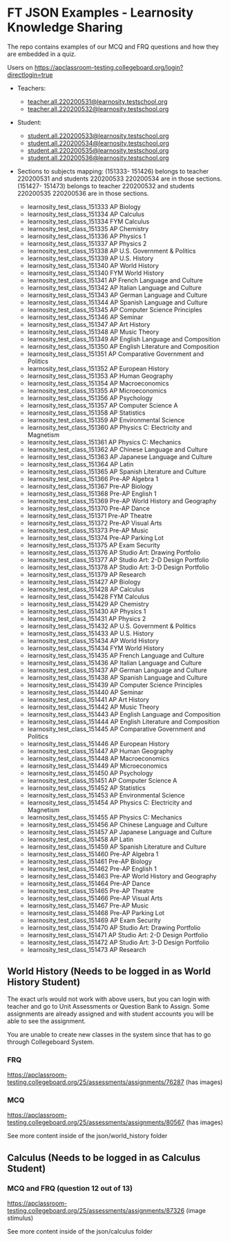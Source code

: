 # FT JSON Examples - Learnosity Knowledge Sharing

The repo contains examples of our MCQ and FRQ questions and how they are embedded in a quiz.

Users on https://apclassroom-testing.collegeboard.org/login?directlogin=true
- Teachers: 
  - teacher.all.220200531@learnosity.testschool.org
  - teacher.all.220200532@learnosity.testschool.org
- Student: 
  - student.all.220200533@learnosity.testschool.org
  - student.all.220200534@learnosity.testschool.org
  - student.all.220200535@learnosity.testschool.org
  - student.all.220200536@learnosity.testschool.org
  
- Sections to subjects mapping:
(151333- 151426) belongs to teacher 220200531 and students 220200533 220200534 are in those sections.
(151427- 151473) belongs to teacher 220200532 and students 220200535 220200536 are in those sections.
  - learnosity_test_class_151333	AP Biology
  - learnosity_test_class_151334	AP Calculus
  - learnosity_test_class_151334	FYM Calculus
  - learnosity_test_class_151335	AP Chemistry
  - learnosity_test_class_151336	AP Physics 1
  - learnosity_test_class_151337	AP Physics 2
  - learnosity_test_class_151338	AP U.S. Government & Politics
  - learnosity_test_class_151339	AP U.S. History
  - learnosity_test_class_151340	AP World History
  - learnosity_test_class_151340	FYM World History
  - learnosity_test_class_151341	AP French Language and Culture
  - learnosity_test_class_151342	AP Italian Language and Culture
  - learnosity_test_class_151343	AP German Language and Culture
  - learnosity_test_class_151344	AP Spanish Language and Culture
  - learnosity_test_class_151345	AP Computer Science Principles
  - learnosity_test_class_151346	AP Seminar
  - learnosity_test_class_151347	AP Art History
  - learnosity_test_class_151348	AP Music Theory
  - learnosity_test_class_151349	AP English Language and Composition
  - learnosity_test_class_151350	AP English Literature and Composition
  - learnosity_test_class_151351	AP Comparative Government and Politics
  - learnosity_test_class_151352	AP European History
  - learnosity_test_class_151353	AP Human Geography
  - learnosity_test_class_151354	AP Macroeconomics
  - learnosity_test_class_151355	AP Microeconomics
  - learnosity_test_class_151356	AP Psychology
  - learnosity_test_class_151357	AP Computer Science A
  - learnosity_test_class_151358	AP Statistics
  - learnosity_test_class_151359	AP Environmental Science
  - learnosity_test_class_151360	AP Physics C: Electricity and Magnetism
  - learnosity_test_class_151361	AP Physics C: Mechanics
  - learnosity_test_class_151362	AP Chinese Language and Culture
  - learnosity_test_class_151363	AP Japanese Language and Culture
  - learnosity_test_class_151364	AP Latin
  - learnosity_test_class_151365	AP Spanish Literature and Culture
  - learnosity_test_class_151366	Pre-AP Algebra 1
  - learnosity_test_class_151367	Pre-AP Biology
  - learnosity_test_class_151368	Pre-AP English 1
  - learnosity_test_class_151369	Pre-AP World History and Geography
  - learnosity_test_class_151370	Pre-AP Dance
  - learnosity_test_class_151371	Pre-AP Theatre
  - learnosity_test_class_151372	Pre-AP Visual Arts
  - learnosity_test_class_151373	Pre-AP Music
  - learnosity_test_class_151374	Pre-AP Parking Lot
  - learnosity_test_class_151375	AP Exam Security
  - learnosity_test_class_151376	AP Studio Art: Drawing Portfolio
  - learnosity_test_class_151377	AP Studio Art: 2-D Design Portfolio
  - learnosity_test_class_151378	AP Studio Art: 3-D Design Portfolio
  - learnosity_test_class_151379	AP Research
  - learnosity_test_class_151427	AP Biology
  - learnosity_test_class_151428	AP Calculus
  - learnosity_test_class_151428	FYM Calculus
  - learnosity_test_class_151429	AP Chemistry
  - learnosity_test_class_151430	AP Physics 1
  - learnosity_test_class_151431	AP Physics 2
  - learnosity_test_class_151432	AP U.S. Government & Politics
  - learnosity_test_class_151433	AP U.S. History
  - learnosity_test_class_151434	AP World History
  - learnosity_test_class_151434	FYM World History
  - learnosity_test_class_151435	AP French Language and Culture
  - learnosity_test_class_151436	AP Italian Language and Culture
  - learnosity_test_class_151437	AP German Language and Culture
  - learnosity_test_class_151438	AP Spanish Language and Culture
  - learnosity_test_class_151439	AP Computer Science Principles
  - learnosity_test_class_151440	AP Seminar
  - learnosity_test_class_151441	AP Art History
  - learnosity_test_class_151442	AP Music Theory
  - learnosity_test_class_151443	AP English Language and Composition
  - learnosity_test_class_151444	AP English Literature and Composition
  - learnosity_test_class_151445	AP Comparative Government and Politics
  - learnosity_test_class_151446	AP European History
  - learnosity_test_class_151447	AP Human Geography
  - learnosity_test_class_151448	AP Macroeconomics
  - learnosity_test_class_151449	AP Microeconomics
  - learnosity_test_class_151450	AP Psychology
  - learnosity_test_class_151451	AP Computer Science A
  - learnosity_test_class_151452	AP Statistics
  - learnosity_test_class_151453	AP Environmental Science
  - learnosity_test_class_151454	AP Physics C: Electricity and Magnetism
  - learnosity_test_class_151455	AP Physics C: Mechanics
  - learnosity_test_class_151456	AP Chinese Language and Culture
  - learnosity_test_class_151457	AP Japanese Language and Culture
  - learnosity_test_class_151458	AP Latin
  - learnosity_test_class_151459	AP Spanish Literature and Culture
  - learnosity_test_class_151460	Pre-AP Algebra 1
  - learnosity_test_class_151461	Pre-AP Biology
  - learnosity_test_class_151462	Pre-AP English 1
  - learnosity_test_class_151463	Pre-AP World History and Geography
  - learnosity_test_class_151464	Pre-AP Dance
  - learnosity_test_class_151465	Pre-AP Theatre
  - learnosity_test_class_151466	Pre-AP Visual Arts
  - learnosity_test_class_151467	Pre-AP Music
  - learnosity_test_class_151468	Pre-AP Parking Lot
  - learnosity_test_class_151469	AP Exam Security
  - learnosity_test_class_151470	AP Studio Art: Drawing Portfolio
  - learnosity_test_class_151471	AP Studio Art: 2-D Design Portfolio
  - learnosity_test_class_151472	AP Studio Art: 3-D Design Portfolio
  - learnosity_test_class_151473	AP Research

  

## World History (Needs to be logged in as World History Student)
The exact urls would not work with above users, but you can login with teacher and go to Unit Assessments or Question Bank to Assign.  Some assignments are already assigned and with student accounts you will be able to see the assignment.

You are unable to create new classes in the system since that has to go through Collegeboard System.

### FRQ
https://apclassroom-testing.collegeboard.org/25/assessments/assignments/76287 (has images)

### MCQ
https://apclassroom-testing.collegeboard.org/25/assessments/assignments/80567 (has images)

See more content inside of the json/world_history folder

## Calculus (Needs to be logged in as Calculus Student)

### MCQ and FRQ (question 12 out of 13)
https://apclassroom-testing.collegeboard.org/25/assessments/assignments/87326 (image stimulus)

See more content inside of the json/calculus folder
